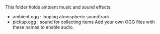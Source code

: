 This folder holds ambient music and sound effects.
- ambient.ogg : looping atmospheric soundtrack
- pickup.ogg  : sound for collecting items
Add your own OGG files with these names to enable audio.
